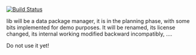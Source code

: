 [![Build Status](https://travis-ci.org/krisztianfekete/lib.svg?branch=master)](https://travis-ci.org/krisztianfekete/lib)

lib will be a data package manager, it is in the planning phase, with some bits implemented for demo purposes.
It will be renamed, its license changed, its internal working modified backward incompatibly, ....

Do not use it yet!

